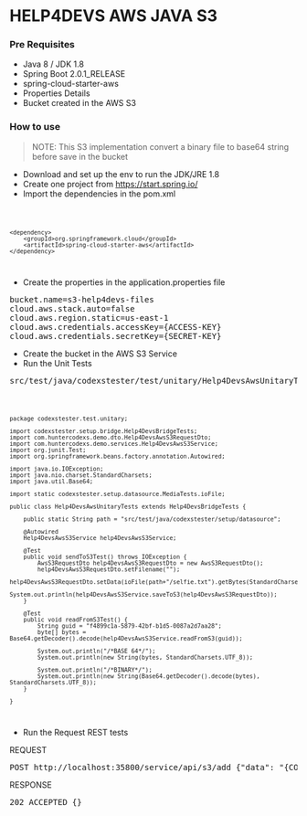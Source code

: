 # HELP4DEVS AWS JAVA S3

### Pre Requisites

- Java 8 / JDK 1.8
- Spring Boot 2.0.1_RELEASE
- spring-cloud-starter-aws
- Properties Details
- Bucket created in the AWS S3

### How to use

> NOTE: This S3 implementation convert a binary file to base64 string before save in the bucket 

- Download and set up the env to run the JDK/JRE 1.8
- Create one project from https://start.spring.io/
- Import the dependencies in the pom.xml

<code>

    <dependency>
        <groupId>org.springframework.cloud</groupId>
        <artifactId>spring-cloud-starter-aws</artifactId>
    </dependency>

</code>

- Create the properties in the application.properties file

<pre>
bucket.name=s3-help4devs-files
cloud.aws.stack.auto=false
cloud.aws.region.static=us-east-1
cloud.aws.credentials.accessKey={ACCESS-KEY}
cloud.aws.credentials.secretKey={SECRET-KEY}
</pre>

- Create the bucket in the AWS S3 Service
- Run the Unit Tests

<pre>
src/test/java/codexstester/test/unitary/Help4DevsAwsUnitaryTests.java
</pre>

<code>

    package codexstester.test.unitary;
    
    import codexstester.setup.bridge.Help4DevsBridgeTests;
    import com.huntercodexs.demo.dto.Help4DevsAwsS3RequestDto;
    import com.huntercodexs.demo.services.Help4DevsAwsS3Service;
    import org.junit.Test;
    import org.springframework.beans.factory.annotation.Autowired;
    
    import java.io.IOException;
    import java.nio.charset.StandardCharsets;
    import java.util.Base64;
    
    import static codexstester.setup.datasource.MediaTests.ioFile;
    
    public class Help4DevsAwsUnitaryTests extends Help4DevsBridgeTests {
    
        public static String path = "src/test/java/codexstester/setup/datasource";
    
        @Autowired
        Help4DevsAwsS3Service help4DevsAwsS3Service;
    
        @Test
        public void sendToS3Test() throws IOException {
            AwsS3RequestDto help4DevsAwsS3RequestDto = new AwsS3RequestDto();
            help4DevsAwsS3RequestDto.setFilename("");
            help4DevsAwsS3RequestDto.setData(ioFile(path+"/selfie.txt").getBytes(StandardCharsets.UTF_8));
            System.out.println(help4DevsAwsS3Service.saveToS3(help4DevsAwsS3RequestDto));
        }
    
        @Test
        public void readFromS3Test() {
            String guid = "f4899c1a-5879-42bf-b1d5-0087a2d7aa28";
            byte[] bytes = Base64.getDecoder().decode(help4DevsAwsS3Service.readFromS3(guid));
    
            System.out.println("/*BASE 64*/");
            System.out.println(new String(bytes, StandardCharsets.UTF_8));
    
            System.out.println("/*BINARY*/");
            System.out.println(new String(Base64.getDecoder().decode(bytes), StandardCharsets.UTF_8));
        }
    
    }

</code>

- Run the Request REST tests

REQUEST

<pre>
POST http://localhost:35800/service/api/s3/add {"data": "{CONTENT-FILE-BASE64}", "filename": "filename.ext"}
</pre>

RESPONSE

<pre>
202 ACCEPTED {}
</pre>


